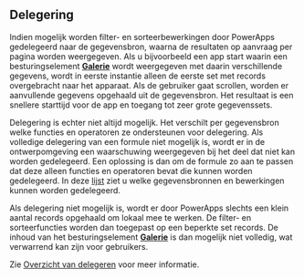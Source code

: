 ## <a name="delegation"></a>Delegering
Indien mogelijk worden filter- en sorteerbewerkingen door PowerApps gedelegeerd naar de gegevensbron, waarna de resultaten op aanvraag per pagina worden weergegeven. Als u bijvoorbeeld een app start waarin een besturingselement **[Galerie](../articles/controls/control-gallery.md)** wordt weergegeven met daarin verschillende gegevens, wordt in eerste instantie alleen de eerste set met records overgebracht naar het apparaat. Als de gebruiker gaat scrollen, worden er aanvullende gegevens opgehaald uit de gegevensbron. Het resultaat is een snellere starttijd voor de app en toegang tot zeer grote gegevenssets.

Delegering is echter niet altijd mogelijk. Het verschilt per gegevensbron welke functies en operatoren ze ondersteunen voor delegering. Als volledige delegering van een formule niet mogelijk is, wordt er in de ontwerpomgeving een waarschuwing weergegeven bij het deel dat niet kan worden gedelegeerd. Een oplossing is dan om de formule zo aan te passen dat deze alleen functies en operatoren bevat die kunnen worden gedelegeerd.  In deze [lijst](../articles/delegation-list.md) ziet u welke gegevensbronnen en bewerkingen kunnen worden gedelegeerd.

Als delegering niet mogelijk is, wordt er door PowerApps slechts een klein aantal records opgehaald om lokaal mee te werken. De filter- en sorteerfuncties worden dan toegepast op een beperkte set records. De inhoud van het besturingselement **[Galerie](../articles/controls/control-gallery.md)** is dan mogelijk niet volledig, wat verwarrend kan zijn voor gebruikers. 

Zie [Overzicht van delegeren](../articles/delegation-overview.md) voor meer informatie.

